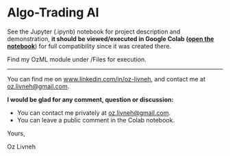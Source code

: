 # Algo-Trading AI
See the Jupyter (.ipynb) notebook for project description and demonstration, **it should be viewed/executed in Google Colab ([open the notebook](http://colab.research.google.com/drive/1mOTbXkcrulDkOrMAoAnBQ_OV3veESunI)**) for full compatibility since it was created there.

Find my OzML module under /Files for execution.

---
You can find me on www.linkedin.com/in/oz-livneh, and contact me at oz.livneh@gmail.com.

**I would be glad for any comment, question or discussion:**
* You can contact me privately at oz.livneh@gmail.com.
* You can leave a public comment in the Colab notebook.

Yours,

Oz Livneh
